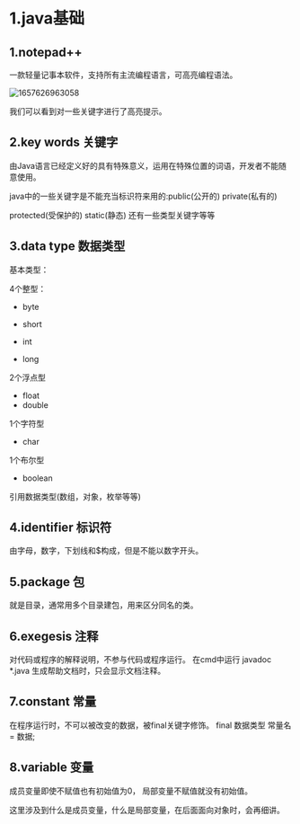 # 1.java基础

## 1.notepad++

一款轻量记事本软件，支持所有主流编程语言，可高亮编程语法。

![1657626963058](C:\Users\15232\AppData\Local\Temp\1657626963058.png)

我们可以看到对一些关键字进行了高亮提示。

## 2.key words 关键字

由Java语言已经定义好的具有特殊意义，运用在特殊位置的词语，开发者不能随意使用。

java中的一些关键字是不能充当标识符来用的:public(公开的) private(私有的)

protected(受保护的) static(静态) 还有一些类型关键字等等

## 3.data type 数据类型

基本类型：

4个整型：

- byte

- short

- int

- long

2个浮点型

- float
- double

1个字符型

- char

1个布尔型

- boolean

引用数据类型(数组，对象，枚举等等)

## 4.identifier 标识符

由字母，数字，下划线和$构成，但是不能以数字开头。

## 5.package 包

就是目录，通常用多个目录建包，用来区分同名的类。

## 6.exegesis 注释

对代码或程序的解释说明，不参与代码或程序运行。
在cmd中运行 javadoc  *.java 生成帮助文档时，只会显示文档注释。

## 7.constant 常量

在程序运行时，不可以被改变的数据，被final关键字修饰。
final 数据类型 常量名 = 数据;

## 8.variable 变量

成员变量即使不赋值也有初始值为0，
局部变量不赋值就没有初始值。

这里涉及到什么是成员变量，什么是局部变量，在后面面向对象时，会再细讲。

